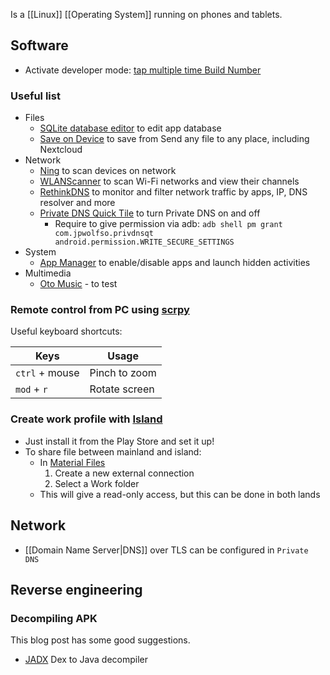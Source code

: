 Is a [[Linux]] [[Operating System]] running on phones and tablets.
## Software
- Activate developer mode: [tap multiple time Build Number](https://developer.android.com/studio/debug/dev-options)
### Useful list
* Files
    * [SQLite database editor](https://play.google.com/store/apps/details?id=com.tomminosoftware.sqliteeditor) to edit app database
    * [Save on Device](https://github.com/lmj0011/save-on-device) to save from Send any file to any place, including Nextcloud
* Network
    * [Ning](https://github.com/csicar/Ning) to scan devices on network
    * [WLANScanner](https://github.com/bewue/WLANScanner) to scan Wi-Fi networks and view their channels
    * [RethinkDNS](https://github.com/celzero/rethink-app) to monitor and filter network traffic by apps, IP, DNS resolver and more
    * [Private DNS Quick Tile](https://github.com/joshuawolfsohn/Private-DNS-Quick-Tile) to turn Private DNS on and off
	    * Require to give permission via adb: `adb shell pm grant com.jpwolfso.privdnsqt android.permission.WRITE_SECURE_SETTINGS`
* System
    * [App Manager](https://muntashirakon.github.io/AppManager/) to enable/disable apps and launch hidden activities
* Multimedia
	* [Oto Music](https://play.google.com/store/apps/details?id=com.piyush.music) - to test
### Remote control from PC using [scrpy](https://github.com/Genymobile/scrcpy)
Useful keyboard shortcuts:

Keys | Usage
-|-
`ctrl` + mouse | Pinch to zoom
`mod` + `r` | Rotate screen

### Create work profile with [Island](https://github.com/oasisfeng/island)
* Just install it from the Play Store and set it up!
* To share file between mainland and island:
    * In [Material Files](https://github.com/zhanghai/MaterialFiles)
        1. Create a new external connection
        1. Select a Work folder
    * This will give a read-only access, but this can be done in both lands
## Network
- [[Domain Name Server|DNS]] over TLS can be configured in `Private DNS`
## Reverse engineering
### Decompiling APK
This blog post has some good suggestions.
* [JADX](https://github.com/skylot/jadx) Dex to Java decompiler
